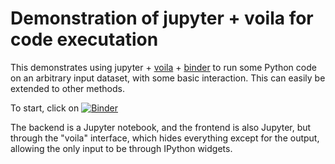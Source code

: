 # Demonstration of jupyter + voila for code executation

This demonstrates using jupyter +
[voila](https://voila.readthedocs.io/) +
[binder](https://mybinder.org/) to run some Python code on an
arbitrary input dataset, with some basic interaction.  This can easily
be extended to other methods.

To start, click on [![Binder](https://mybinder.org/badge_logo.svg)](https://mybinder.org/v2/gh/rkdarst/voila-demo-kmeans/HEAD?filepath=%2Fvoila%2Frender%2Fkmeans.ipynb)

The backend is a Jupyter notebook, and the frontend is also Jupyter,
but through the "voila" interface, which hides everything except for
the output, allowing the only input to be through IPython widgets.
